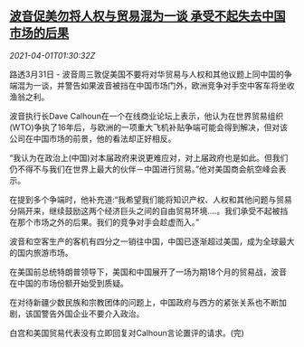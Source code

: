 <!--1617242462000-->
[波音促美勿将人权与贸易混为一谈 承受不起失去中国市场的后果](https://cn.reuters.com/article/boeing-china-concern-usa-0331-wedn-idCNKBS2BO3UH)
------

<div><i>2021-04-01T01:30:32Z</i></div><p>路透3月31日 - 波音周三敦促美国不要将对华贸易与人权和其他议题上同中国的争端混为一谈，并警告如果波音被挡在中国市场门外，欧洲竞争对手空中客车将坐收渔翁之利。</p><p>波音执行长Dave Calhoun在一个在线商业论坛上表示，他认为在世界贸易组织(WTO)争执了16年后，与欧洲的一项重大飞机补贴争端可能会得到解决，但对该公司在中国市场的前景，他的看法却正好相反。</p><p>“我认为在政治上(中国)对本届政府来说更难应对，对上届政府也是如此。但我们仍不得不与我们在世界上最大的伙伴－中国进行贸易。”他对美国商会航空峰会表示。</p><p>在提到多个争端时，他补充道:“我希望我们能将知识产权、人权和其他问题与贸易分隔开来，继续鼓励这两个经济巨头之间的自由贸易环境....。我们承受不起被挡在那个市场之外的后果。我们的竞争对手会趁虚而入。”</p><p>波音和空客生产的客机有四分之一销往中国，中国已逐渐超过美国，成为全球最大的国内旅游市场。</p><p>在美国前总统特朗普领导下，美国和中国展开了一场为期18个月的贸易战，波音在中国的市场份额开始受到质疑。</p><p>在对待新疆少数民族和宗教团体的问题上，中国政府与西方的紧张关系也不断加剧，该国警告外国企业不要介入政治。</p><p>白宫和美国贸易代表没有立即回复对Calhoun言论置评的请求。(完)</p>
